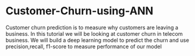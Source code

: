 # Customer-Churn-using-ANN
Customer churn prediction is to measure why customers are leaving a business. In this tutorial we will be looking at customer churn in telecom business. We will build a deep learning model to predict the churn and use precision,recall, f1-score to measure performance of our model
